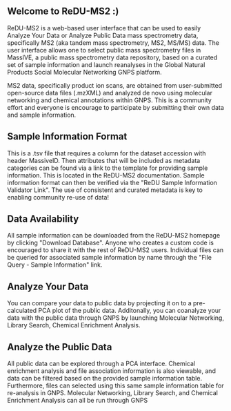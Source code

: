 ## Welcome to ReDU-MS2 :)
ReDU-MS2 is a web-based user interface that can be used to easily Analyze Your Data or Analyze Public Data mass spectrometry data, specifically MS2 (aka tandem mass spectrometry, MS2, MS/MS) data. The user interface allows one to select public mass spectrometry files in MassIVE, a public mass spectrometry data repository, based on a curated set of sample information and launch reanalyses in the Global Natural Products Social Molecular Networking GNPS platform.

MS2 data, specifically product ion scans, are obtained from user-submitted open-source data files (.mzXML) and analyzed de novo using molecular networking and chemical annotations within GNPS. This is a community effort and everyone is encourage to participate by submitting their own data and sample information.


## Sample Information Format
This is a .tsv file that requires a column for the dataset accession with header MassiveID. Then attributes that will be included as metadata categories can be found via a link to the template for providing sample information. This is located in the ReDU-MS2 documentation. Sample information format can then be verified via the "ReDU Sample Information Validator Link". The use of consistent and curated metadata is key to enabling community re-use of data!


## Data Availability 
All sample information can be downloaded from the ReDU-MS2 homepage by clicking "Download Database". Anyone who creates a custom code is encouraged to share it with the rest of ReDU-MS2 users. Individual files can be queried for associated sample information by name through the "File Query - Sample Information" link. 


## Analyze Your Data
You can compare your data to public data by projecting it on to a pre-calculated PCA plot of the public data. Additonally, you can coanalyze your data with the public data through GNPS by launching Molecular Networking, Library Search, Chemical Enrichment Analysis. 


## Analyze the Public Data
All public data can be explored through a PCA interface. Chemical enrichment analysis and file association information is also viewable, and data can be filtered based on the provided sample information table. Furthermore, files can selected using this same sample information table for re-analysis in GNPS. Molecular Networking, Library Search, and Chemical Enrichment Analysis can all be run through GNPS 
